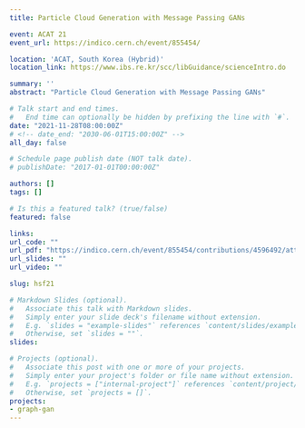 ```yaml
---
title: Particle Cloud Generation with Message Passing GANs

event: ACAT 21
event_url: https://indico.cern.ch/event/855454/

location: 'ACAT, South Korea (Hybrid)'
location_link: https://www.ibs.re.kr/scc/libGuidance/scienceIntro.do

summary: ''
abstract: "Particle Cloud Generation with Message Passing GANs"

# Talk start and end times.
#   End time can optionally be hidden by prefixing the line with `#`.
date: "2021-11-28T08:00:00Z"
# <!-- date_end: "2030-06-01T15:00:00Z" -->
all_day: false

# Schedule page publish date (NOT talk date).
# publishDate: "2017-01-01T00:00:00Z"

authors: []
tags: []

# Is this a featured talk? (true/false)
featured: false

links:
url_code: ""
url_pdf: "https://indico.cern.ch/event/855454/contributions/4596492/attachments/2351884/4012408/636_poster.png"
url_slides: ""
url_video: ""

slug: hsf21

# Markdown Slides (optional).
#   Associate this talk with Markdown slides.
#   Simply enter your slide deck's filename without extension.
#   E.g. `slides = "example-slides"` references `content/slides/example-slides.md`.
#   Otherwise, set `slides = ""`.
slides:

# Projects (optional).
#   Associate this post with one or more of your projects.
#   Simply enter your project's folder or file name without extension.
#   E.g. `projects = ["internal-project"]` references `content/project/deep-learning/index.md`.
#   Otherwise, set `projects = []`.
projects:
- graph-gan
---
```

